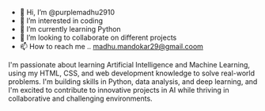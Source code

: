 - 👋 Hi, I’m @purplemadhu2910
- 👀 I’m interested in coding
- 🌱 I’m currently learning Python
- 💞️ I’m looking to collaborate on different projects
- 📫 How to reach me .. madhu.mandokar29@gmail.coom

I'm passionate about learning Artificial Intelligence and Machine Learning, using my HTML, CSS, and web development knowledge to solve real-world problems. I'm building skills in Python, data analysis, and deep learning, and I'm excited to contribute to innovative projects in AI while thriving in collaborative and challenging environments.

<!---
purplemadhu2910/purplemadhu2910 is a ✨ special ✨ repository because its `README.md` (this file) appears on your GitHub profile.
You can click the Preview link to take a look at your changes.
--->
